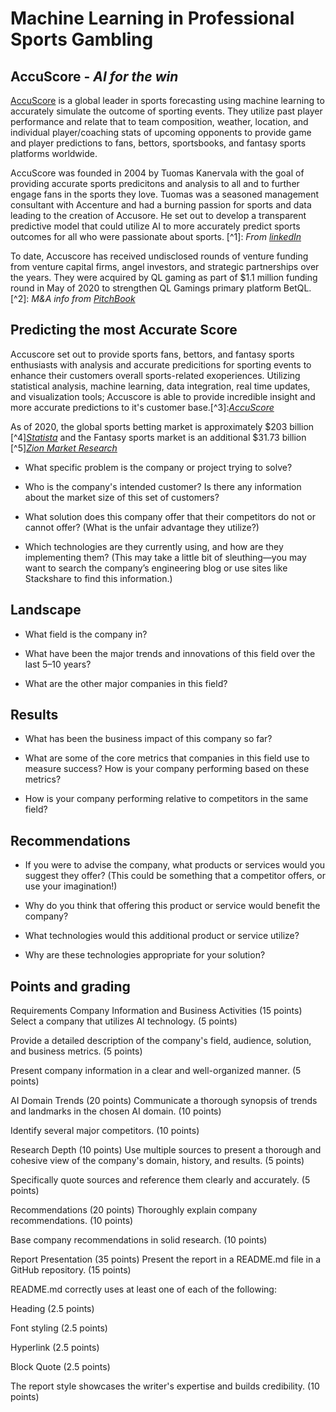# **Machine Learning in Professional Sports Gambling**

## **AccuScore** - *AI for the win*

[AccuScore](https://accuscore.com/) is a global leader in sports forecasting using machine learning to accurately simulate the outcome of sporting events.  They utilize past player performance and relate that to team composition, weather, location, and individual player/coaching stats of upcoming opponents to provide game and player predictions to fans, bettors, sportsbooks, and fantasy sports platforms worldwide.

AccuScore was founded in 2004 by Tuomas Kanervala with the goal of providing accurate sports predicitons and analysis to all and to further engage fans in the sports they love. Tuomas was a seasoned management consultant with Accenture and had a burning passion for sports and data leading to the creation of Accusore. He set out to develop a transparent predictive model that could utilize AI to more accurately predict sports outcomes for all who were passionate about sports. [^1]: *From [linkedIn](https://www.linkedin.com/in/kanervala/?originalSubdomain=fi)*

To date, Accuscore has received undisclosed rounds of venture funding from venture capital firms, angel investors, and strategic partnerships over the years.  They were acquired by QL gaming as part of $1.1 million funding round in May of 2020 to strengthen QL Gamings primary platform BetQL. [^2]: *M&A info from [PitchBook](https://pitchbook.com/profiles/company/99032-95#overview)*  

## Predicting the most Accurate Score

Accuscore set out to provide sports fans, bettors, and fantasy sports enthusiasts with analysis and accurate predicitions for sporting events to enhance their customers overall sports-related exoperiences.  Utilizing statistical analysis, machine learning, data integration, real time updates, and visualization tools; Accuscore is able to provide incredible insight and more accurate predictions to it's customer base.[^3]:*[AccuScore](https://accuscore.com/about-us)*  

As of 2020, the global sports betting market is approximately $203 billion [^4]*[Statista](https://www.statista.com/)* and the Fantasy sports market is an additional $31.73 billion [^5]*[Zion Market Research](https://www.zionmarketresearch.com/report/fantasy-sports-market)*


* What specific problem is the company or project trying to solve?

* Who is the company's intended customer? Is there any information about the market size of this set of customers?

* What solution does this company offer that their competitors do not or cannot offer? (What is the unfair advantage they utilize?)

* Which technologies are they currently using, and how are they implementing them? (This may take a little bit of sleuthing&mdash;you may want to search the company’s engineering blog or use sites like Stackshare to find this information.)

## Landscape

* What field is the company in?

* What have been the major trends and innovations of this field over the last 5&ndash;10 years?

* What are the other major companies in this field?

## Results

* What has been the business impact of this company so far?

* What are some of the core metrics that companies in this field use to measure success? How is your company performing based on these metrics?

* How is your company performing relative to competitors in the same field?

## Recommendations

* If you were to advise the company, what products or services would you suggest they offer? (This could be something that a competitor offers, or use your imagination!)

* Why do you think that offering this product or service would benefit the company?

* What technologies would this additional product or service utilize?

* Why are these technologies appropriate for your solution?
## Points and grading
Requirements
Company Information and Business Activities (15 points)
Select a company that utilizes AI technology. (5 points)

Provide a detailed description of the company's field, audience, solution, and business metrics. (5 points)

Present company information in a clear and well-organized manner. (5 points)

AI Domain Trends (20 points)
Communicate a thorough synopsis of trends and landmarks in the chosen AI domain. (10 points)

Identify several major competitors. (10 points)

Research Depth (10 points)
Use multiple sources to present a thorough and cohesive view of the company's domain, history, and results. (5 points)

Specifically quote sources and reference them clearly and accurately. (5 points)

Recommendations (20 points)
Thoroughly explain company recommendations. (10 points)

Base company recommendations in solid research. (10 points)

Report Presentation (35 points)
Present the report in a README.md file in a GitHub repository. (15 points)

README.md correctly uses at least one of each of the following:

Heading (2.5 points)

Font styling (2.5 points)

Hyperlink (2.5 points)

Block Quote (2.5 points)

The report style showcases the writer's expertise and builds credibility. (10 points)

